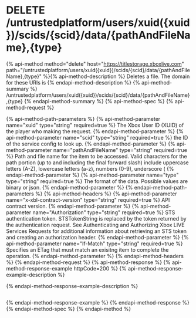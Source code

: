 # DELETE /untrustedplatform/users/xuid({xuid})/scids/{scid}/data/{pathAndFileName},{type}

{% api-method method="delete" host="https://titlestorage.xboxlive.com" path="/untrustedplatform/users/xuid({xuid})/scids/{scid}/data/{pathAndFileName},{type}" %}{% api-method-description %}
Deletes a file. The domain for these URIs is 
{% endapi-method-description %}
{% api-method-summary %}
/untrustedplatform/users/xuid({xuid})/scids/{scid}/data/{pathAndFileName},{type}
{% endapi-method-summary %}
{% api-method-spec %}
{% api-method-request %}

{% api-method-path-parameters %}
{% api-method-parameter name="xuid" type="string" required=true %}
The Xbox User ID (XUID) of the player who making the request.
{% endapi-method-parameter %}
{% api-method-parameter name="scid" type="string" required=true %}
the ID of the service config to look up.
{% endapi-method-parameter %}
{% api-method-parameter name="pathAndFileName" type="string" required=true %}
Path and file name for the item to be accessed. Valid characters for the path portion (up to and including the final forward slash) include uppercase letters (A-Z), lowercase letters (a-z), numbers (0-9), underscore (
{% endapi-method-parameter %}
{% api-method-parameter name="type" type="string" required=true %}
The format of the data. Possible values are binary or json.
{% endapi-method-parameter %}
{% endapi-method-path-parameters %}
{% api-method-headers %}
{% api-method-parameter name="x-xbl-contract-version" type="string" required=true %}
API contract version.
{% endapi-method-parameter %}
{% api-method-parameter name="Authorization" type="string" required=true %}
STS authentication token. STSTokenString is replaced by the token returned by the authentication request. See Authenticating and Authorizing Xbox LIVE Services Requests for additional information about retrieving an STS token and creating an authorization header.
{% endapi-method-parameter %}
{% api-method-parameter name="If-Match" type="string" required=true %}
Specifies an ETag that must match an exisitng item to complete the operation.
{% endapi-method-parameter %}
{% endapi-method-headers %}
{% endapi-method-request %}
{% api-method-response %}
{% api-method-response-example httpCode=200 %}
{% api-method-response-example-description %}

{% endapi-method-response-example-description %}

```text
```
{% endapi-method-response-example %}
{% endapi-method-response %}
{% endapi-method-spec %}
{% endapi-method %}
